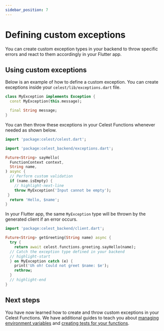 ```yaml
---
sidebar_position: 7
---
```


# Defining custom exceptions

You can create custom exception types in your backend to throw specific errors and react to them accordingly in your Flutter app.

## Using custom exceptions

Below is an example of how to define a custom exception. You can create exceptions inside your `celest/lib/exceptions.dart` file.

```dart
class MyException implements Exception {
  const MyException(this.message);

  final String message;
}
```

You can then throw these exceptions in your Celest Functions whenever needed as shown below.

```dart
import 'package:celest/celest.dart';

import 'package:celest_backend/exceptions.dart';

Future<String> sayHello(
  FunctionContext context, 
  String name,
) async {
  // Perform custom validation
  if (name.isEmpty) {
    // highlight-next-line
    throw MyException('Input cannot be empty');
 }
  return 'Hello, $name';
}
```

In your Flutter app, the same `MyException` type will be thrown by the generated client if an error occurs.

```dart
import 'package:celest_backend/client.dart';

Future<String> getGreeting(String name) async {
  try {
    return await celest.functions.greeting.sayHello(name);
  // Catch the exception type defined in your backend
  // highlight-start
  } on MyException catch (e) {
    print('Uh oh! Could not greet $name: $e');
    rethrow;
  }
  // highlight-end
}
```

## Next steps

You have now learned how to create and throw custom exceptions in your Celest Functions. We have additional guides to teach you about [managing environment variables](/docs/functions/env-variables.md) and [creating tests for your functions](/docs/functions/testing.md).
